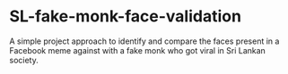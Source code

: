 # SL-fake-monk-face-validation
A simple project approach to identify and compare the faces present in a Facebook meme against with a fake monk who got viral in Sri Lankan society.
